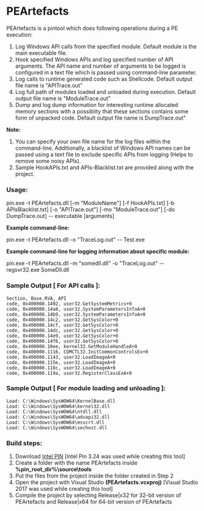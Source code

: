 # PEArtefacts
PEArtefacts is a pintool which does following operations during a PE execution:

1. Log Windows API calls from the specified module. Default module is the main executable file.
2. Hook specified Windows APIs and log specified number of API arguments. The API name and number of arguments to be logged is configured in a text file which is passed using command-line parameter. 
3. Log calls to runtime generated code such as Shellcode. Default output file name is "APITrace.out"
4. Log full path of modules loaded and unloaded during execution. Default output file name is "ModuleTrace.out"
5. Dump and log dump information for interesting runtime allocated memory sections with a possiblity that these sections contains some form of unpacked code. Default output file name is DumpTrace.out"

**Note:** 

1. You can specify your own file name for the log files within the command-line. Additionally, a blacklist of Windows API names can be passed using a text file to exclude specific APIs from logging (Helps to remove some noisy APIs).
2. Sample HookAPIs.txt and APIs-Blacklist.txt are provided along with the project.

### Usage:

pin.exe -t PEArtefacts.dll [-m "ModuleName"]  [-f HookAPIs.txt] [-b APIsBlacklist.txt] [-o "APITrace.out"] [-mo "ModuleTrace.out"] [-do DumpTrace.out] -- executable [arguments]

**Example command-line:**

pin.exe -t PEArtefacts.dll -o "TraceLog.out" -- Test.exe

**Example command-line for logging information about specific module:**

pin.exe -t PEArtefacts.dll -m "somedll.dll" -o "TraceLog.out" -- regsvr32.exe SomeDll.dll

### Sample Output [ For API calls ]:
```
Section, Base.RVA, API
code, 0x400000.1492, user32.GetSystemMetrics+0
code, 0x400000.14a8, user32.SystemParametersInfoA+0
code, 0x400000.14b9, user32.SystemParametersInfoA+0
code, 0x400000.14c2, user32.GetSysColor+0
code, 0x400000.14cf, user32.GetSysColor+0
code, 0x400000.14dc, user32.GetSysColor+0
code, 0x400000.14e9, user32.GetSysColor+0
code, 0x400000.14f6, user32.GetSysColor+0
code, 0x400000.10ee, kernel32.GetModuleHandleA+0
code, 0x400000.1116, COMCTL32.InitCommonControlsEx+0
code, 0x400000.1143, user32.LoadImageA+0
code, 0x400000.115e, user32.LoadImageA+0
code, 0x400000.118c, user32.LoadImageA+0
code, 0x400000.119a, user32.RegisterClassExA+0
```

### Sample Output [ For module loading and unloading ]:
```
Load: C:\Windows\SysWOW64\KernelBase.dll
Load: C:\Windows\SysWOW64\kernel32.dll
Load: C:\Windows\SysWOW64\ntdll.dll
Load: C:\Windows\SysWOW64\advapi32.dll
Load: C:\Windows\SysWOW64\msvcrt.dll
Load: C:\Windows\SysWOW64\sechost.dll
```

### Build steps:
1. Download [Intel PIN](https://software.intel.com/content/www/us/en/develop/articles/pin-a-binary-instrumentation-tool-downloads.html) [Intel Pin 3.24 was used while creating this tool]
2. Create a folder with the name PEArtefacts inside **%pin_root_dir%\source\tools**
3. Put the files from the project inside the folder created in Step 2
4. Open the project with Visual Studio **(PEArtefacts.vcxproj)** [Visual Studio 2017 was used while creating this tool]
5. Compile the project by selecting Release|x32 for 32-bit version of PEArtefacts and Release|x64 for 64-bit version of PEArtefacts
